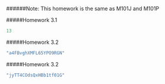 ######Note: This homework is the same as M101J and M101P


#####Homework 3.1

```javascript
13
```

#####Homework 3.2

```javascript
"a4FBvghXMFL65YPO9RGN"
```

#####Homework 3.2

```javascript
"jyTT4COdsQxHBb1tf01G"
```
